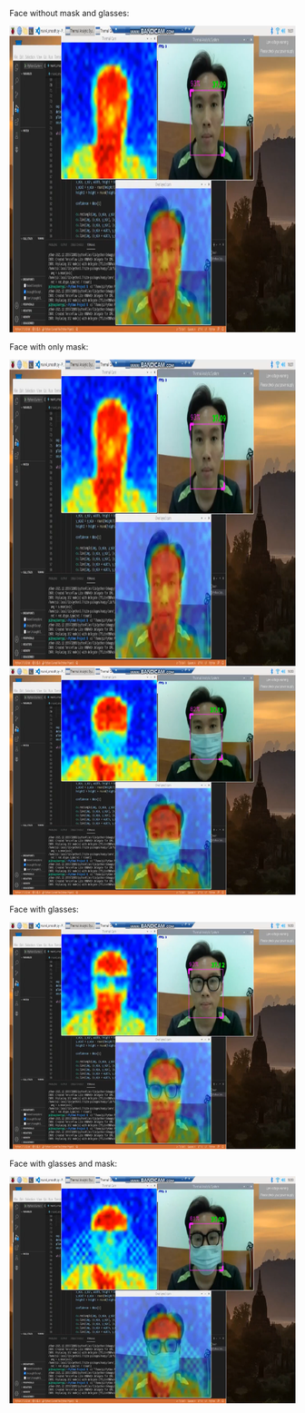 

Face without mask and glasses:

<img src="./figures/proof_of_concepts/Face%20without%20glasses%20and%20mask.png" width="960" height="540" />


Face with only mask:

<img src="./figures/proof_of_concepts/Face%20without%20glasses%20and%20mask.png" width="960" height="540" />

<img src="https://github.com/VGUIngenieurBaeren/OhmniRobot-contest-project/blob/main/figures/Face%20with%20only%20mask.png" width="640" height="400"/>


Face with glasses:

<img src="https://github.com/VGUIngenieurBaeren/OhmniRobot-contest-project/blob/main/figures/Face%20with%20glasses.png" width="640" height="400"/>


Face with glasses and mask:

<img src="https://github.com/VGUIngenieurBaeren/OhmniRobot-contest-project/blob/main/figures/Face%20with%20glasses%20and%20mask.png" width="640" height="400"/>
